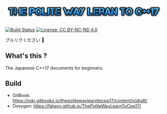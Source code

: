 # ![](/assets/cooltext217357454332119.png)

[![Build Status](https://travis-ci.org/falgon/ThePoliteWayLearnToCpp17.svg?branch=original_state)](https://travis-ci.org/falgon/ThePoliteWayLearnToCpp17)
[![License: CC BY-NC-ND 4.0](https://img.shields.io/badge/License-CC%20BY--NC--ND%204.0-lightgrey.svg)](https://creativecommons.org/licenses/by-nc-nd/4.0/)

プルリクください 🙌

## What's this ?
The Japanese C++17 documents for beginners.

## Build
* GitBook: https://roki.gitbooks.io/thepolitewaylearntocpp17/content/v/draft/
* Doxygen: https://falgon.github.io/ThePoliteWayLearnToCpp17/
